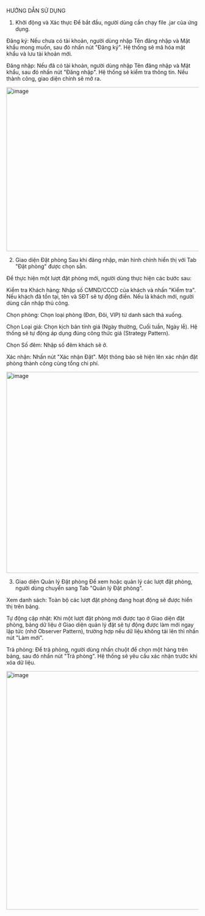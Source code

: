 HƯỚNG DẪN SỬ DỤNG
1. Khởi động và Xác thực
Để bắt đầu, người dùng cần chạy file .jar của ứng dụng.

Đăng ký: Nếu chưa có tài khoản, người dùng nhập Tên đăng nhập và Mật khẩu mong muốn, sau đó nhấn nút "Đăng ký". Hệ thống sẽ mã hóa mật khẩu và lưu tài khoản mới.

Đăng nhập: Nếu đã có tài khoản, người dùng nhập Tên đăng nhập và Mật khẩu, sau đó nhấn nút "Đăng nhập". Hệ thống sẽ kiểm tra thông tin. Nếu thành công, giao diện chính sẽ mở ra.

<img width="733" height="430" alt="image" src="https://github.com/user-attachments/assets/be170052-0e7d-4c7b-81c8-cdecc03553ea" />

2. Giao diện Đặt phòng
Sau khi đăng nhập, màn hình chính hiển thị với Tab "Đặt phòng" được chọn sẵn.

Để thực hiện một lượt đặt phòng mới, người dùng thực hiện các bước sau:

Kiểm tra Khách hàng: Nhập số CMND/CCCD của khách và nhấn "Kiểm tra". Nếu khách đã tồn tại, tên và SĐT sẽ tự động điền. Nếu là khách mới, người dùng cần nhập thủ công.

Chọn phòng: Chọn loại phòng (Đơn, Đôi, VIP) từ danh sách thả xuống.

Chọn Loại giá: Chọn kịch bản tính giá (Ngày thường, Cuối tuần, Ngày lễ). Hệ thống sẽ tự động áp dụng đúng công thức giá (Strategy Pattern).

Chọn Số đêm: Nhập số đêm khách sẽ ở.

Xác nhận: Nhấn nút "Xác nhận Đặt". Một thông báo sẽ hiện lên xác nhận đặt phòng thành công cùng tổng chi phí.

<img width="746" height="527" alt="image" src="https://github.com/user-attachments/assets/77850a25-e165-455e-9c18-22cdbbcbf16c" />

3. Giao diện Quản lý Đặt phòng
Để xem hoặc quản lý các lượt đặt phòng, người dùng chuyển sang Tab "Quản lý Đặt phòng".

Xem danh sách: Toàn bộ các lượt đặt phòng đang hoạt động sẽ được hiển thị trên bảng.

Tự động cập nhật: Khi một lượt đặt phòng mới được tạo ở Giao diện đặt phòng, bảng dữ liệu ở Giao diện quản lý đặt sẽ tự động được làm mới ngay lập tức (nhờ Observer Pattern), trường hợp nếu dữ liệu không tải lên thì nhấn nút "Làm mới".

Trả phòng: Để trả phòng, người dùng nhấn chuột để chọn một hàng trên bảng, sau đó nhấn nút "Trả phòng". Hệ thống sẽ yêu cầu xác nhận trước khi xóa dữ liệu.

<img width="877" height="625" alt="image" src="https://github.com/user-attachments/assets/3efd584d-1a59-4b57-adf6-f6bcc44008f4" />
